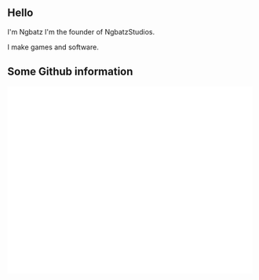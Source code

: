 ## Hello
I'm Ngbatz I'm the founder of NgbatzStudios.

I make games and software.

## Some Github information

<img src="/github-metrics.svg" width=500px height=auto>
